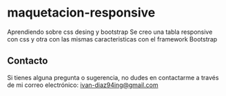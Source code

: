 # maquetacion-responsive

Aprendiendo sobre css desing y bootstrap
Se creo una tabla responsive con css y otra con las mismas caracteristicas con el framework Bootstrap

## Contacto

Si tienes alguna pregunta o sugerencia, no dudes en contactarme a través de mi correo electrónico: ivan-diaz94ing@gmail.com
